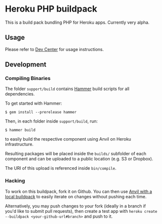 # Heroku PHP buildpack

This is a build pack bundling PHP for Heroku apps. Currently very alpha.

## Usage

Please refer to [Dev Center](https://devcenter.heroku.com/categories/php) for usage instructions.

## Development

### Compiling Binaries

The folder `support/build` contains [Hammer](https://github.com/hone/hammer) build scripts for all dependencies.

To get started with Hammer:

    $ gem install --prerelease hammer

Then, in each folder inside `support/build`, run:

    $ hammer build

to easily build the respective component using Anvil on Heroku infrastructure.

Resulting packages will be placed inside the `builds/` subfolder of each component and can be uploaded to a public location (e.g. S3 or Dropbox).

The URI of this upload is referenced inside `bin/compile`.

### Hacking

To work on this buildpack, fork it on Github. You can then use [Anvil with a local buildpack](https://github.com/heroku/anvil-cli#iterate-on-buildpacks-without-pushing-to-github) to easily iterate on changes without pushing each time.

Alternatively, you may push changes to your fork (ideally in a branch if you'd like to submit pull requests), then create a test app with `heroku create --buildpack <your-github-url#branch>` and push to it.
